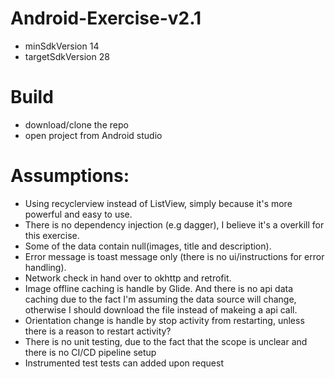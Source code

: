 # Android-Exercise-v2.1

- minSdkVersion 14
- targetSdkVersion 28

# Build
- download/clone the repo
- open project from Android studio

# Assumptions:
- Using recyclerview instead of ListView, simply because it's more powerful and easy to use.
- There is no dependency injection (e.g dagger), I believe it's a overkill for this exercise.
- Some of the data contain null(images, title and description).
- Error message is toast message only (there is no ui/instructions for error handling).
- Network check in hand over to okhttp and retrofit.
- Image offline caching is handle by Glide. And there is no api data caching due to the fact I'm assuming the data source will change, otherwise I should download the file instead of makeing a api call.
- Orientation change is handle by stop activity from restarting, unless there is a reason to restart activity?
- There is no unit testing, due to the fact that the scope is unclear and there is no CI/CD pipeline setup
- Instrumented test tests can added upon request
